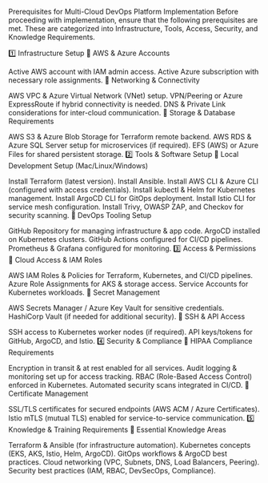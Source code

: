 Prerequisites for Multi-Cloud DevOps Platform Implementation
Before proceeding with implementation, ensure that the following prerequisites are met. These are categorized into Infrastructure, Tools, Access, Security, and Knowledge Requirements.

1️⃣ Infrastructure Setup
🔹 AWS & Azure Accounts

Active AWS account with IAM admin access.
Active Azure subscription with necessary role assignments.
🔹 Networking & Connectivity

AWS VPC & Azure Virtual Network (VNet) setup.
VPN/Peering or Azure ExpressRoute if hybrid connectivity is needed.
DNS & Private Link considerations for inter-cloud communication.
🔹 Storage & Database Requirements

AWS S3 & Azure Blob Storage for Terraform remote backend.
AWS RDS & Azure SQL Server setup for microservices (if required).
EFS (AWS) or Azure Files for shared persistent storage.
2️⃣ Tools & Software Setup
🔹 Local Development Setup (Mac/Linux/Windows)

Install Terraform (latest version).
Install Ansible.
Install AWS CLI & Azure CLI (configured with access credentials).
Install kubectl & Helm for Kubernetes management.
Install ArgoCD CLI for GitOps deployment.
Install Istio CLI for service mesh configuration.
Install Trivy, OWASP ZAP, and Checkov for security scanning.
🔹 DevOps Tooling Setup

GitHub Repository for managing infrastructure & app code.
ArgoCD installed on Kubernetes clusters.
GitHub Actions configured for CI/CD pipelines.
Prometheus & Grafana configured for monitoring.
3️⃣ Access & Permissions
🔹 Cloud Access & IAM Roles

AWS IAM Roles & Policies for Terraform, Kubernetes, and CI/CD pipelines.
Azure Role Assignments for AKS & storage access.
Service Accounts for Kubernetes workloads.
🔹 Secret Management

AWS Secrets Manager / Azure Key Vault for sensitive credentials.
HashiCorp Vault (if needed for additional security).
🔹 SSH & API Access

SSH access to Kubernetes worker nodes (if required).
API keys/tokens for GitHub, ArgoCD, and Istio.
4️⃣ Security & Compliance
🔹 HIPAA Compliance Requirements

Encryption in transit & at rest enabled for all services.
Audit logging & monitoring set up for access tracking.
RBAC (Role-Based Access Control) enforced in Kubernetes.
Automated security scans integrated in CI/CD.
🔹 Certificate Management

SSL/TLS certificates for secured endpoints (AWS ACM / Azure Certificates).
Istio mTLS (mutual TLS) enabled for service-to-service communication.
5️⃣ Knowledge & Training Requirements
🔹 Essential Knowledge Areas

Terraform & Ansible (for infrastructure automation).
Kubernetes concepts (EKS, AKS, Istio, Helm, ArgoCD).
GitOps workflows & ArgoCD best practices.
Cloud networking (VPC, Subnets, DNS, Load Balancers, Peering).
Security best practices (IAM, RBAC, DevSecOps, Compliance).
